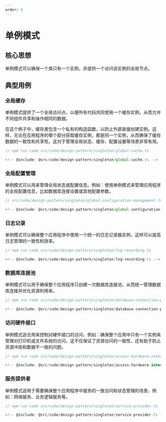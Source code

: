 ```yaml
---
order: 5
---
```

# 单例模式

## 核心思想

单例模式可以确保一个类只有一个实例，并提供一个访问该实例的全局节点。

## 典型用例

### 全局缓存

单例模式提供了一个全局访问点，以便所有代码共同使用一个缓存实例，从而允许不同组件共享和操作相同的数据。

在这个例子中，缓存类包含一个私有的构造函数，以防止外部直接创建实例。这样，无论在应用程序的哪个部分获取缓存实例，都是同一个实例，从而确保了缓存数据的一致性和共享性。这对于管理全局状态、缓存、配置设置等场景非常有用。

```ts
// npm run code src/code/design-pattern/singleton/global-cache.ts

<!-- @include: @src/code/design-pattern/singleton/global-cache.ts -->
```

### 全局配置管理

单例模式可以用来管理全局状态或配置信息。例如：使用单例模式来管理应用程序的全局配置信息，比如数据库连接设置或其他配置参数。

```ts
// src/code/design-pattern/singleton/global-configuration-management.ts

<!-- @include: @src/code/design-pattern/singleton/global-configuration-management.ts -->
```

### 日志记录

单例模式可以确保整个应用程序中使用一个统一的日志记录器实例，这样可以提高日志管理的一致性和效率。

```ts
// npm run code src/code/design-pattern/singleton/log-recording.ts

<!-- @include: @src/code/design-pattern/singleton/log-recording.ts -->
```

### 数据库连接池

单例模式可以用于确保整个应用程序只创建一次数据库连接池，从而统一管理数据库连接并优化资源利用率。

```ts
// npm run code src/code/design-pattern/singleton/database-connection-pool.ts

<!-- @include: @src/code/design-pattern/singleton/database-connection-pool.ts -->
```

### 访问硬件接口

单例模式适合用来控制对硬件接口的访问，例如：确保整个应用中只有一个实例来管理对打印机或文件系统的访问。这不仅保证了资源访问的一致性，还有助于防止资源冲突和数据不一致的问题。

```ts
// npm run code src/code/design-pattern/singleton/access-hardware-interface.ts

<!-- @include: @src/code/design-pattern/singleton/access-hardware-interface.ts -->
```

### 服务提供者

单例模式适用于需要确保整个应用程序中服务的一致访问和状态管理的场景，例如：网络服务、业务逻辑服务等。

```ts
// npm run code src/code/design-pattern/singleton/service-provider.ts

<!-- @include: @src/code/design-pattern/singleton/service-provider.ts -->
```